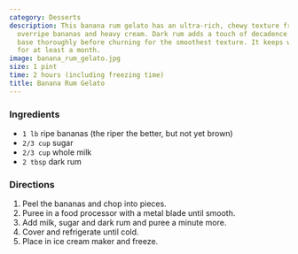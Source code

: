 ```yaml
---
category: Desserts
description: This banana rum gelato has an ultra-rich, chewy texture from slowly simmered
  overripe bananas and heavy cream. Dark rum adds a touch of decadence. Chill the
  base thoroughly before churning for the smoothest texture. It keeps well frozen
  for at least a month.
image: banana_rum_gelato.jpg
size: 1 pint
time: 2 hours (including freezing time)
title: Banana Rum Gelato
---
```

### Ingredients

* `1 lb` ripe bananas (the riper the better, but not yet brown)
* `2/3 cup` sugar
* `2/3 cup` whole milk
* `2 tbsp` dark rum

### Directions

1. Peel the bananas and chop into pieces.
2. Puree in a food processor with a metal blade until smooth.
3. Add milk, sugar and dark rum and puree a minute more.
4. Cover and refrigerate until cold.
5. Place in ice cream maker and freeze.